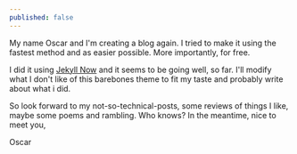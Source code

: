 ```yaml
---
published: false
---
```

My name Oscar and I'm creating a blog again.
I tried to make it using the fastest method and as easier possible. More importantly, for free.

I did it using [Jekyll Now](https://github.com/barryclark/jekyll-now) and it seems to be going well, so far. I'll modify what I don't like of this barebones theme to fit my taste and probably write about what i did.

So look forward to my not-so-technical-posts, some reviews of things I like, maybe some poems and rambling. Who knows?
In the meantime, nice to meet you,

Oscar
